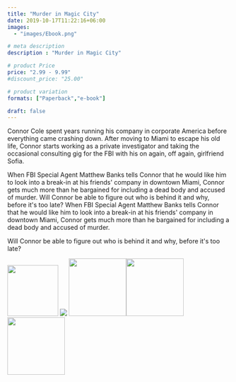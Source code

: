 ```yaml
---
title: "Murder in Magic City"
date: 2019-10-17T11:22:16+06:00
images: 
  - "images/Ebook.png"

# meta description
description : "Murder in Magic City"

# product Price
price: "2.99 - 9.99"
#discount_price: "25.00"

# product variation
formats: ["Paperback","e-book"]

draft: false
---
```


Connor Cole spent years running his company in corporate America before everything came crashing down. After moving to Miami to escape his old life, Connor starts working as a private investigator and taking the occasional consulting gig for the FBI with his on again, off again, girlfriend Sofia.

When FBI Special Agent Matthew Banks tells Connor that he would like him to look into a break-in at his friends' company in downtown Miami, Connor gets much more than he bargained for including a dead body and accused of murder. Will Connor be able to figure out who is behind it and why, before it's too late?
When FBI Special Agent Matthew Banks tells Connor that he would like him to look into a break-in at his friends' company in downtown Miami, Connor gets much more than he bargained for including a dead body and accused of murder. 

Will Connor be able to figure out who is behind it and why, before it's too late?

<!--- Amazon -->
<a href="https://www.amazon.com/dp/B07D66BQXR" target="_whole"><img src="/images/amazon-books-badges/amazon-books.png" width="115"></a><!-- Apple Books --> <a href="https://books.apple.com/us/book/murder-in-magic-city/id1553957926?itsct=books_toolbox&itscg=30200&ct=books_murder_in_magic_city&ls=1" target="_whole"><img src="/images/apple-books-badges/apple-books.svg"></a><!-- Barnes & Noble --> <a href="https://www.barnesandnoble.com/w/murder-in-magic-city-bryan-peabody/1136898130?ean=2940162833581" target="_whole"><img src="/images/bn/barnes-and-noble-buy-button.png" width="130"></a><img src="/images/kobo/kobo-buy-button.png" width="130"><a href="https://www.goodreads.com/book/show/53225352-murder-in-magic-city" target="_whole"><img src="/images/goodreads/add-to-goodreads.png" width="130"></a>